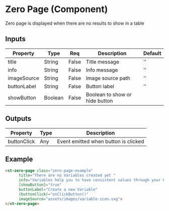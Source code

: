 # Zero Page (Component)

   Zero page is displayed when there are no results to show in a table

## Inputs

| Property    | Type    | Req   | Description                    | Default |
| ----------- | ------- | ----- | ------------------------------ | ------- |
| title       | String  | False | Title message                  | ''      |
| info        | String  | False | Info message                   | ''      |
| imageSource | String  | False | Image source path              | ''      |
| buttonLabel | String  | False | Button label                   | ''      |
| showButton  | Boolean | False | Boolean to show or hide button |         |

## Outputs

| Property    | Type | Description                          |
| ----------- | ---- | ------------------------------------ |
| buttonClick | Any  | Event emitted when button is clicked |

## Example


```html
<st-zero-page class="zero-page-example"
      title="There are no Variables created yet "
      info="Variables help you to have consistent values through your Quality Rules, Attributes…"
      [showButton]="true"
      buttonLabel="Create a new Variable"
      (buttonClick)="onClickButton()"
      imageSource="assets/images/variable-icon.svg">
</st-zero-page>
```

